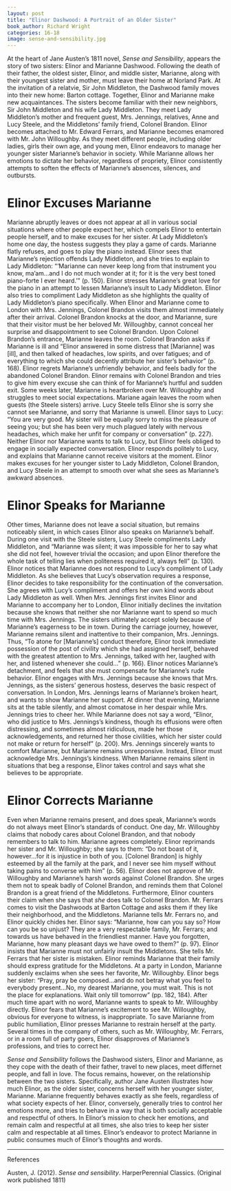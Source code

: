 ```yaml
---
layout: post
title: "Elinor Dashwood: A Portrait of an Older Sister"
book_author: Richard Wright
categories: 16-18
image: sense-and-sensibility.jpg
---
```


At the heart of Jane Austen’s 1811 novel, _Sense and Sensibility_, appears the
story of two sisters: Elinor and Marianne Dashwood. Following the death of their
father, the oldest sister, Elinor, and middle sister, Marianne, along with their
youngest sister and mother, must leave their home at Norland Park. At the
invitation of a relatvie, Sir John Middleton, the Dashwood family moves into
their new home: Barton cottage. Together, Elinor and Marianne make new
acquaintances. The sisters become familiar with their new neighbors, Sir John
Middleton and his wife Lady Middleton. They meet Lady Middleton’s mother and
frequent guest, Mrs. Jennings, relatives, Anne and Lucy Steele, and the
Middletons’ family friend, Colonel Brandon. Elinor becomes attached to Mr.
Edward Ferrars, and Marianne becomes enamored with Mr. John Willoughby. As they
meet different people, including older ladies, girls their own age, and young
men, Elinor endeavors to manage her younger sister Marianne’s behavior in
society. While Marianne allows her emotions to dictate her behavior, regardless
of propriety, Elinor consistently attempts to soften the effects of Marianne’s
absences, silences, and outbursts.

# Elinor Excuses Marianne

Marianne abruptly leaves or does not appear at all in various social situations
where other people expect her, which compels Elinor to entertain people herself,
and to make excuses for her sister. At Lady Middleton’s home one day, the
hostess suggests they play a game of cards. Marianne flatly refuses, and goes to
play the piano instead. Elinor sees that Marianne’s rejection offends Lady
Middleton, and she tries to explain to Lady Middleton: “‘Marianne can never keep
long from that instrument you know, ma’am…and I do not much wonder at it; for it
is the very best toned piano-forte I ever heard.’” (p. 150). Elinor stresses
Marianne’s great love for the piano in an attempt to lessen Marianne’s insult to
Lady Middleton. Elinor also tries to compliment Lady Middleton as she highlights
the quality of Lady Middleton’s piano specifically. When Elinor and Marianne
come to London with Mrs. Jennings, Colonel Brandon visits them almost
immediately after their arrival. Colonel Brandon knocks at the door, and
Marianne, sure that their visitor must be her beloved Mr. Willoughby, cannot
conceal her surprise and disappointment to see Colonel Brandon. Upon Colonel
Brandon’s entrance, Marianne leaves the room. Colonel Brandon asks if Marianne
is ill and “Elinor answered in some distress that [Marianne] was [ill], and then
talked of headaches, low spirits, and over fatigues; and of everything to which
she could decently attribute her sister’s behavior” (p. 168). Elinor regrets
Marianne’s unfriendly behavior, and feels badly for the abandoned Colonel
Brandon. Elinor remains with Colonel Brandon and tries to give him every excuse
she can think of for Marianne’s hurtful and sudden exit. Some weeks later,
Marianne is heartbroken over Mr. Willoughby and struggles to meet social
expectations. Mariane again leaves the room when guests (the Steele sisters)
arrive. Lucy Steele tells Elinor she is sorry she cannot see Marianne, and sorry
that Marianne is unwell. Elinor says to Lucy: “You are very good. My sister will
be equally sorry to miss the pleasure of seeing you; but she has been very much
plagued lately with nervous headaches, which make her unfit for company or
conversation” (p. 227). Neither Elinor nor Marianne wants to talk to Lucy, but
Elinor feels obliged to engage in socially expected conversation. Elinor
responds politely to Lucy, and explains that Marianne cannot receive visitors at
the moment. Elinor makes excuses for her younger sister to Lady Middleton,
Colonel Brandon, and Lucy Steele in an attempt to smooth over what she sees as
Marianne’s awkward absences.

# Elinor Speaks for Marianne

Other times, Marianne does not leave a social situation, but remains noticeably
silent, in which cases Elinor also speaks on Marianne’s behalf. During one visit
with the Steele sisters, Lucy Steele compliments Lady Middleton, and “Marianne
was silent; it was impossible for her to say what she did not feel, however
trivial the occasion; and upon Elinor therefore the whole task of telling lies
when politeness required it, always fell” (p. 130). Elinor notices that Marianne
does not respond to Lucy’s compliment of Lady Middleton. As she believes that
Lucy’s observation requires a response, Elinor decides to take responsibility
for the continuation of the conversation. She agrees with Lucy’s compliment and
offers her own kind words about Lady Middleton as well. When Mrs. Jennings first
invites Elinor and Marianne to accompany her to London, Elinor initially
declines the invitation because she knows that neither she nor Marianne want to
spend so much time with Mrs. Jennings. The sisters ultimately accept solely
because of Marianne’s eagerness to be in town. During the carriage journey,
however, Marianne remains silent and inattentive to their companion, Mrs.
Jennings. Thus, “To atone for [Marianne’s] conduct therefore, Elinor took
immediate possession of the post of civility which she had assigned herself,
behaved with the greatest attention to Mrs. Jennings, talked with her, laughed
with her, and listened whenever she could…” (p. 166). Elinor notices Marianne’s
detachment, and feels that she must compensate for Marianne’s rude behavior.
Elinor engages with Mrs. Jennings because she knows that Mrs. Jennings, as the
sisters’ generous hostess, deserves the basic respect of conversation. In
London, Mrs. Jennings learns of Marianne’s broken heart, and wants to show
Marianne her support. At dinner that evening, Marianne sits at the table
silently, and almost comatose in her despair while Mrs. Jennings tries to cheer
her. While Marianne does not say a word, “Elinor, who did justice to Mrs.
Jennings’s kindness, though its effusions were often distressing, and sometimes
almost ridiculous, made her those acknowledgements, and returned her those
civilities, which her sister could not make or return for herself” (p. 200).
Mrs. Jennings sincerely wants to comfort Marianne, but Marianne remains
unresponsive. Instead, Elinor must acknowledge Mrs. Jennings’s kindness. When
Marianne remains silent in situations that beg a response, Elinor takes control
and says what she believes to be appropriate.

# Elinor Corrects Marianne

Even when Marianne remains present, and does speak, Marianne’s words do not
always meet Elinor’s standards of conduct. One day, Mr. Willoughby claims that
nobody cares about Colonel Brandon, and that nobody remembers to talk to him.
Marianne agrees completely. Elinor reprimands her sister and Mr. Willoughby; she
says to them: “Do not boast of it, however…for it is injustice in both of you.
[Colonel Brandon] is highly esteemed by all the family at the park, and I never
see him myself without taking pains to converse with him” (p. 56). Elinor does
not approve of Mr. Willoughby and Marianne’s harsh words against Colonel
Brandon. She urges them not to speak badly of Colonel Brandon, and reminds them
that Colonel Brandon is a great friend of the Middletons. Furthermore, Elinor
counters their claim when she says that _she_ does talk to Colonel Brandon. Mr.
Ferrars comes to visit the Dashwoods at Barton Cottage and asks them if they
like their neighborhood, and the Middletons. Marianne tells Mr. Ferrars no, and
Elinor quickly chides her. Elinor says: “Marianne, how can you say so? How can
you be so unjust? They are a very respectable family, Mr. Ferrars; and towards
us have behaved in the friendliest manner. Have you forgotten, Marianne, how
many pleasant days we have owed to them?” (p. 97). Elinor insists that Marianne
must not unfairly insult the Middletons. She tells Mr. Ferrars that her sister
is mistaken. Elinor reminds Marianne that their family should express gratitude
for the Middletons. At a party in London, Marianne suddenly exclaims when she
sees her favorite, Mr. Willoughby. Elinor begs her sister: “Pray, pray be
composed…and do not betray what you feel to everybody present…No, my dearest
Marianne, you must wait. This is not the place for explanations. Wait only till
tomorrow” (pp. 182, 184). After much time apart with no word, Marianne wants to
speak to Mr. Willoughby directly. Elinor fears that Marianne’s excitement to see
Mr. Willoughby, obvious for everyone to witness, is inappropriate. To save
Marianne from public humiliation, Elinor presses Marianne to restrain herself at
the party. Several times in the company of others, such as Mr. Willoughby, Mr.
Ferrars, or in a room full of party goers, Elinor disapproves of Marianne’s
professions, and tries to correct her.

_Sense and Sensibility_ follows the Dashwood sisters, Elinor and Marianne, as
they cope with the death of their father, travel to new places, meet differnet
people, and fall in love. The focus remains, however, on the relationship
between the two sisters. Specifically, author Jane Austen illustrates how much
Elinor, as the older sister, concerns herself with her younger sister, Marianne.
Marianne frequently behaves exactly as she feels, regardless of what society
expects of her. Elinor, conversely, generally tries to control her emotions
more, and tries to behave in a way that is both socially acceptable and
respectful of others. In Elinor’s mission to check her emotions, and remain calm
and respectful at all times, she also tries to keep her sister calm and
respectable at all times. Elinor’s endeavor to protect Marianne in public
consumes much of Elinor’s thoughts and words.

---
References

Austen, J. (2012). _Sense and sensibility_. HarperPerennial Classics. (Original
work published 1811)
